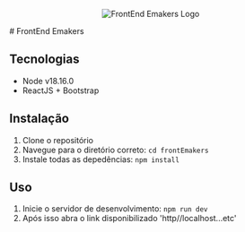 <p align="center">
  <img src="https://lh3.googleusercontent.com/p/AF1QipMUOBKM6KPJ-8hJId8qiEQttCZpFHlnQLprNBM6=s680-w680-h510" alt="FrontEnd Emakers Logo" style={{width:'200px', height: '200px'}}>
</p>
# FrontEnd Emakers

## Tecnologias

- Node v18.16.0
- ReactJS + Bootstrap

## Instalação

1. Clone o repositório
2. Navegue para o diretório correto: `cd frontEmakers`
3. Instale todas as depedências: `npm install`

## Uso

1. Inicie o servidor de desenvolvimento: `npm run dev`
2. Após isso abra o link disponibilizado 'http//localhost...etc'

